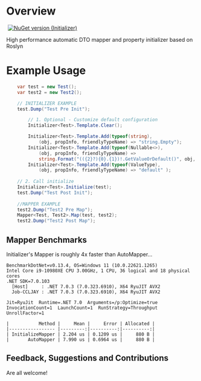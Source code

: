 # Overview
![]()
[![NuGet version (Initializer)](https://img.shields.io/badge/nuget-v0.0.1-blue?style=flat-square)](https://www.nuget.org/packages/Initializer/)

High performance automatic DTO mapper and property initializer based on Roslyn

# Example Usage
```csharp
	var test = new Test();
	var test2 = new Test2();

	// INITIALIZER EXAMPLE
	test.Dump("Test Pre Init");

        // 1. Optional - Customize default configuration
        Initializer<Test>.Template.Clear();

        Initializer<Test>.Template.Add(typeof(string),
            (obj, propInfo, friendlyTypeName) => "string.Empty");
        Initializer<Test>.Template.Add(typeof(Nullable<>),
            (obj, propInfo, friendlyTypeName) => 
	    	string.Format("(({2}?){0}.{1})!.GetValueOrDefault()", obj, propInfo.Name, friendlyTypeName ) );
        Initializer<Test>.Template.Add(typeof(ValueType),
            (obj, propInfo, friendlyTypeName) => "default" );
		
	// 2. Call initialize 
	Initializer<Test>.Initialize(test);
	test.Dump("Test Post Init");
	
	//MAPPER EXAMPLE
	test2.Dump("Test2 Pre Map");
	Mapper<Test, Test2>.Map(test, test2);
	test2.Dump("Test2 Post Map");
```

## Mapper Benchmarks   
Initializer's Mapper is roughly 4x faster than AutoMapper...
```
BenchmarkDotNet=v0.13.4, OS=Windows 11 (10.0.22621.1265)
Intel Core i9-10980XE CPU 3.00GHz, 1 CPU, 36 logical and 18 physical cores
.NET SDK=7.0.103
  [Host]     : .NET 7.0.3 (7.0.323.6910), X64 RyuJIT AVX2
  Job-CCLJAY : .NET 7.0.3 (7.0.323.6910), X64 RyuJIT AVX2

Jit=RyuJit  Runtime=.NET 7.0  Arguments=/p:Optimize=true
InvocationCount=1  LaunchCount=1  RunStrategy=Throughput
UnrollFactor=1

|           Method |     Mean |     Error | Allocated |
|----------------- |---------:|----------:|----------:|
| InitializeMapper | 2.204 us | 0.1209 us |     880 B |
|       AutoMapper | 7.990 us | 0.6964 us |     880 B |
```

## Feedback, Suggestions and Contributions
Are all welcome!
